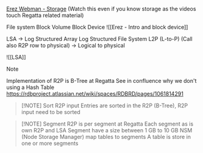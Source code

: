 [Erez Webman - Storage](https://drive.google.com/drive/u/0/folders/1_eb0M7Y_xXKfNtyqiV6ZYmFM_OXIv86z "https://drive.google.com/drive/u/0/folders/1_eb0M7Y_xXKfNtyqiV6ZYmFM_OXIv86z") (Watch this even if you know storage as the videos touch Regatta related material)

File system
Block Volume
Block Device
![[Erez - Intro and block device]]

LSA -> Log Structured Array
Log Structured File System
L2P (L-to-P) (Call also R2P row to physical) -> Logical to physical

![[LSA]]


> [!NOTE] 
> Implementation of R2P is B-Tree at Regatta
> See in confluence why we don't using a Hash Table https://rdbproject.atlassian.net/wiki/spaces/RDBRD/pages/1061814291 


> [!NOTE] Sort R2P input
> Entries are sorted in the R2P (B-Tree), R2P input need to be sorted


> [!NOTE] Segment
> R2P is per segment at Regatta
> Each segment as is own R2P and LSA
> Segment have a size between 1 GB to 10 GB
> NSM (Node Storage Manager) map tables to segments
> A table is store in one or more segments
